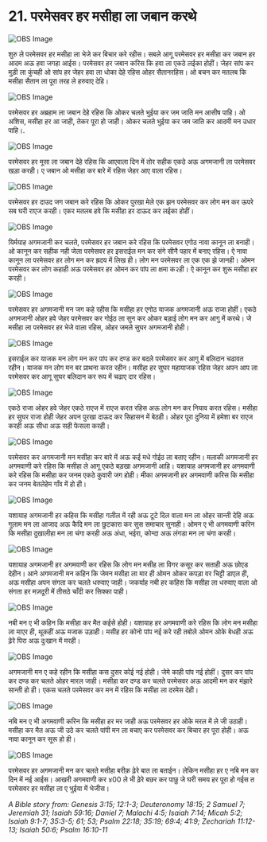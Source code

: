 # 21. परमेसवर हर मसीहा ला जबान करथे

![OBS Image](https://cdn.door43.org/obs/jpg/360px/obs-en-21-01.jpg)

शुरु ले परमेसवर हर मसीहा ला भेजे कर बिचार करे रहीस। सबले आगू परमेसवर हर मसीहा कर जबान हर आदम अऊ हवा जगहा आईस। परमेसवर हर जबान करिस कि हवा ला एकठे लईका होहीं। जेहर सांप कर मुड़ी ला कुंचही ओ सांप हर जेहर हवा ला धोका देहे रहिस ओहर सैतानरहिस। ओ बचन कर मतलब कि मसीहा सैतान ला पूरा तरह ले हरुवाए देहि।

![OBS Image](https://cdn.door43.org/obs/jpg/360px/obs-en-21-02.jpg)

परमेसवर हर अब्रहाम ला जबान देहे रहिस कि ओकर चलते भुईया कर जम जाति मन आसीष पाहि। ओ अशिस, मसीहा हर आ जाही, तेकर पूरा हो जाही। ओकर चलते भुईया कर जम जाति कर आदमी मन उधार पाहि।.

![OBS Image](https://cdn.door43.org/obs/jpg/360px/obs-en-21-03.jpg)

परमेसवर हर मूसा ला जबान देहे रहिस कि आएवाला दिन में तोर सहीक एकठे अऊ अगमजानी ला परमेसवर खड़ा करही। ए जबान ओ मसीहा कर बारे में रहिस जेहर आए वाला रहिस।

![OBS Image](https://cdn.door43.org/obs/jpg/360px/obs-en-21-04.jpg)

परमेसवर हर दाउद जग जबान करे रहिस कि ओकर पुरखा मेले एक झन परमेसवर कर लोग मन कर ऊपरे सब घरी राएज करही। एकर मतलब हवे कि मसीहा हर दाऊद कर लईका होहीं।

![OBS Image](https://cdn.door43.org/obs/jpg/360px/obs-en-21-05.jpg)

यिर्मयाह अगमजानी कर चलते, परमेसवर हर जबान करे रहिस कि परमेसवर एगोठ नावा कानून ला बनाही। ओ कानून कर सहीक नही जेला परमेसवर हर इसराईल मन कर संगे सीनै पहार में बनाए रहिस। ऐ नावा कानून ला परमेसवर हर लोग मन कर ह्रदय में लिख ही। लोग मन परमेसवर ला एक एक झे जानही। ओमन परमेसवर कर लोग कहाही अऊ परमेसवर हर ओमन कर पांप ला क्षमा क२ही। ऐ कानून कर शुरू मसीहा हर करही।

![OBS Image](https://cdn.door43.org/obs/jpg/360px/obs-en-21-06.jpg)

परमेसवर हर अगमजानी मन जग कहे रहीस कि मसीहा हर एगोठ याजक अगमजानी अऊ राजा होहीं। एकठे अगमजानी ओहर हवे जेहर परमेसवर कर गोईठ ला सुन कर ओकर बड़ाई लोग मन कर आगु में करथे। जे मसीहा ला परमेसवर हर भेजे वाला रहिस, ओहर जमले सुघर अगमजानी होही।

![OBS Image](https://cdn.door43.org/obs/jpg/360px/obs-en-21-07.jpg)

इसराईल कर याजक मन लोग मन कर पांप कर दण्ड कर बदले परमेसवर कर आगु में बलिदान चढावत रहीन। याजक मन लोग मन बर प्राथना करत रहीन। मसीहा हर सुघर महायाजक रहिस जेहर अपन आप ला परमेसवर कर आगू सुघर बलिदान कर रूप में चढाए दार रहिस।

![OBS Image](https://cdn.door43.org/obs/jpg/360px/obs-en-21-08.jpg)

एकठे राजा ओहर हवे जेहर एकठे राएज में राएज करत रहिस अऊ लोग मन कर नियाव करत रहिस। मसीहा हर सुघर राजा होही जेहर अपन पुरखा दाऊद कर सिहासन में बेठही। ओहर पूरा दुनिया में हमेशा बर राएज करही अऊ सीधा अऊ सही फेसला करही।

![OBS Image](https://cdn.door43.org/obs/jpg/360px/obs-en-21-09.jpg)

परमेसवर कर अगमजानी मन मसीहा कर बारे में अऊ कई मधे गोईठ ला बताए रहीन। मलाकी अगमजानी हर अगमवाणी करे रहिस कि मसीहा ले आगू एकठे बड़खा अगमजानी आहि। यशायाह अगमजानी हर अगमवाणी करे रहिस कि मसीहा कर जनम एकठे कुवारी जग होही। मीका अगमजानी हर अगमवाणी करिस कि मसीहा कर जनम बेतलेहेम गाँव में हो ही।

![OBS Image](https://cdn.door43.org/obs/jpg/360px/obs-en-21-10.jpg)

यशायाह अगमजानी हर कहिस कि मसीहा गलील में रही अऊ टूटे दिल वाला मन ला ओहर सान्ती देहि अऊ गुलाम मन ला आजाद अऊ कैदि मन ला छुटकारा कर सुस समाचार सुनाही। ओमन ए भी अगमवाणी करिन कि मसीहा दुखालीहा मन ला चंगा करही अऊ अंधा, भईरा, कोन्दा अऊ लंगडा मन ला चंगा करही।

![OBS Image](https://cdn.door43.org/obs/jpg/360px/obs-en-21-11.jpg)

यशायाह अगमजानी हर अगमवाणी कर रहिस कि लोग मन मसीह ला विगर कसूर कर सताही अऊ छोएड देहीन। आने अगमजानी मन कहिन कि जेमन मसीहा ला मार ही ओमन ओकर कपड़ा वर चिट्टी डाएल ही, अऊ मसीहा अपन संगता कर चलते धरुवाए जाही। जकर्याह नबी हर कहिस कि मसीहा ला धरुवाए वाला ओ संगता हर मज़दूरी में तीसठे चाँदी कर सिक्का पाही।

![OBS Image](https://cdn.door43.org/obs/jpg/360px/obs-en-21-12.jpg)

नबी मन ए भी कहिन कि मसीहा कर मैत कईसे होही। यशायाह हर अगमवाणी करे रहिस कि लोग मन मसीहा ला माएर ही, थूकहीं अऊ मजाक उड़ाही। मसीह हर कोनो पांप नई करे रही तबोले ओमन ओके बेधही अऊ ढ़ेरे पिरा अऊ दुःखान में मरही।

![OBS Image](https://cdn.door43.org/obs/jpg/360px/obs-en-21-13.jpg)

अगमजानी मन ए कहे रहीन कि मसीहा कस दुसर कोई नई होही। जेमे काही पांप नई होहीं। दुसर कर पांप कर दण्ड कर चलते ओहर मारल जाही। मसीहा कर दण्ड कर चलते परमेसवर अऊ आदमी मन कर मंझारे सान्ती हो ही। एकस चलते परमेसवर कर मन में रहिस कि मसीहा ला दरमेस देही।

![OBS Image](https://cdn.door43.org/obs/jpg/360px/obs-en-21-14.jpg)

नबि मन ए भी अगमवाणी करिन कि मसीहा हर मर जाही अऊ परमेसवर हर ओके मरल में ले जी उठाही। मसीहा कर मैत अऊ जी उठे कर चलते पांपी मन ला बचाए कर परमेसवर कर बिचार हर पूरा होही। अऊ नावा कानून कर सूरू हो ही।

![OBS Image](https://cdn.door43.org/obs/jpg/360px/obs-en-21-15.jpg)

परमेसवर हर अगमजानी मन कर चलते मसीहा बरीक़ ढ़ेरे बात ला बताईन। लेकिन मसीहा हर ए नबि मन कर दिन में नई आईस। आखरी अगमवाणी कर ४00 ले भी ढ़ेरे बछर कर पाछु जे घरी समय हर पूरा हो गईस त परमेसवर हर मसीहा ला ए भुईया में भेजीस।

_A Bible story from: Genesis 3:15; 12:1-3; Deuteronomy 18:15; 2 Samuel 7; Jeremiah 31; Isaiah 59:16; Daniel 7; Malachi 4:5; Isaiah 7:14; Micah 5:2; Isaiah 9:1-7; 35:3-5; 61; 53; Psalm 22:18; 35:19; 69:4; 41:9; Zechariah 11:12-13; Isaiah 50:6; Psalm 16:10-11_